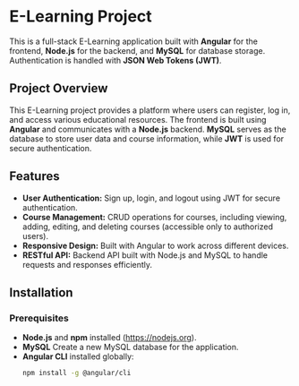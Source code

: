 # E-Learning Project

This is a full-stack E-Learning application built with **Angular** for the frontend, **Node.js** for the backend, and **MySQL** for database storage. Authentication is handled with **JSON Web Tokens (JWT)**.

## Project Overview

This E-Learning project provides a platform where users can register, log in, and access various educational resources. The frontend is built using **Angular** and communicates with a **Node.js** backend. **MySQL** serves as the database to store user data and course information, while **JWT** is used for secure authentication.

## Features

- **User Authentication:** Sign up, login, and logout using JWT for secure authentication.
- **Course Management:** CRUD operations for courses, including viewing, adding, editing, and deleting courses (accessible only to authorized users).
- **Responsive Design:** Built with Angular to work across different devices.
- **RESTful API:** Backend API built with Node.js and MySQL to handle requests and responses efficiently.

## Installation

### Prerequisites
- **Node.js** and **npm** installed (https://nodejs.org).
- **MySQL** Create a new MySQL database for the application.
- **Angular CLI** installed globally: 
  ```bash
  npm install -g @angular/cli
